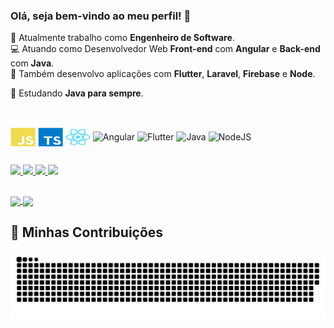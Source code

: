### Olá, seja bem-vindo ao meu perfil! 🚀  

🔭 Atualmente trabalho como **Engenheiro de Software**.  
💻 Atuando como Desenvolvedor Web **Front-end** com **Angular** e **Back-end** com **Java**.  
📱 Também desenvolvo aplicações com **Flutter**, **Laravel**, **Firebase** e **Node**.

🌱 Estudando **Java para sempre**.  
##

<div style="display: inline_block"><br> 
  <img align="center" alt="JS" height="30" width="40" src="https://raw.githubusercontent.com/devicons/devicon/master/icons/javascript/javascript-plain.svg">
  <img align="center" alt="TS" height="30" width="40" src="https://raw.githubusercontent.com/devicons/devicon/master/icons/typescript/typescript-plain.svg">
  <img align="center" alt="React" height="30" width="40" src="https://raw.githubusercontent.com/devicons/devicon/master/icons/react/react-original.svg">
  <img align="center" alt="Angular" height="30" width="40" src="https://cdn.jsdelivr.net/gh/devicons/devicon/icons/angularjs/angularjs-plain.svg">
  <img align="center" alt="Flutter" height="30" width="40" src="https://cdn.jsdelivr.net/gh/devicons/devicon/icons/flutter/flutter-original.svg">
  <img align="center" alt="Java" height="30" width="40" src="https://cdn.jsdelivr.net/gh/devicons/devicon/icons/java/java-original.svg">
  <img align="center" alt="NodeJS" height="30" width="40" src="https://cdn.jsdelivr.net/gh/devicons/devicon/icons/nodejs/nodejs-original.svg">
</div>

##

<div> 
  <a href="https://instagram.com/hendreoestevao" target="_blank">
    <img src="https://img.shields.io/badge/-Instagram-%23E4405F?style=for-the-badge&logo=instagram&logoColor=white" target="_blank">
  </a> 
  <a href="" target="_blank">
    <img src="https://img.shields.io/badge/Discord-7289DA?style=for-the-badge&logo=discord&logoColor=white" target="_blank">
  </a> 
  <a href="mailto:hendreosantos1@outlook.com">
    <img src="https://img.shields.io/badge/-Email-%23333?style=for-the-badge&logo=gmail&logoColor=white" target="_blank">
  </a>
  <a href="https://www.linkedin.com/in/hendreo-estev%C3%A3o-906b73148/" target="_blank">
    <img src="https://img.shields.io/badge/-LinkedIn-%230077B5?style=for-the-badge&logo=linkedin&logoColor=white" target="_blank">
  </a> 
</div>

##

<div>
  <a href="https://github.com/hendreoestevao">
    <img height="180em" align="center" src="https://github-readme-stats.vercel.app/api?username=hendreoestevao&show_icons=true&theme=react&include_all_commits=true&count_private=true"/>
  </a>
  
  <a href="https://github.com/hendreoestevao">
    <img height="180em" align="center" src="https://github-readme-stats.vercel.app/api/top-langs/?username=hendreoestevao&layout=compact&langs_count=7&theme=react"/>
  </a>


## 🐍 Minhas Contribuições
<div align="center">
  <img src="https://github.com/hendreoestevao/hendreoestevao/blob/output/github-contribution-grid-snake.svg" />
</div>
